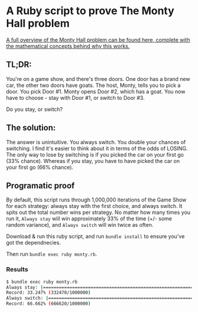 # A Ruby script to prove The Monty Hall problem

[A full overview of the Monty Hall problem can be found here, complete with the mathematical concepts behind why this works.](https://www.montyhallproblem.com/
)

## TL;DR:

You're on a game show, and there's three doors. One door has a brand new car, the other two doors have goats. The host, Monty, tells you to pick a door. You pick Door #1. Monty opens Door #2, which has a goat. You now have to choose - stay with Door #1, or switch to Door #3.

Do you stay, or switch?

## The solution:

The answer is unintuitive. You always switch. You double your chances of switching. I find it's easier to think about it in terms of the odds of LOSING. The only way to lose by switching is if you picked the car on your first go (33% chance). Whereas if you stay, you have to have picked the car on your first go (66% chance).

## Programatic proof

By default, this script runs through 1,000,000 iterations of the Game Show for each strategy: always stay with the first choice, and always switch. It spits out the total number wins per strategy. No matter how many times you run it, `Always stay` will win approximately 33% of the time (+/- some random variance), and `Always switch` will win twice as often.

Download & run this ruby script, and run `bundle install` to ensure you've got the dependnecies. 

Then run `bundle exec ruby monty.rb`.

### Results

```bash
$ bundle exec ruby monty.rb
Always stay: |===========================================================================================================================================================================|
Record: 33.247% (332470/1000000)
Always switch: |=========================================================================================================================================================================|
Record: 66.662% (666620/1000000)
```
